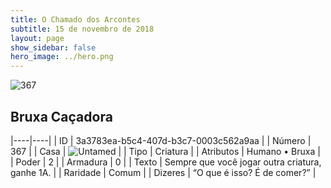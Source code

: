 ```yaml
---
title: O Chamado dos Arcontes
subtitle: 15 de novembro de 2018
layout: page
show_sidebar: false
hero_image: ../hero.png
---
```


![367](https://cdn.keyforgegame.com/media/card_front/pt/341_367_54RJ37XJPQ2_pt.png)

## Bruxa Caçadora

|----|----|
| ID | 3a3783ea-b5c4-407d-b3c7-0003c562a9aa |
| Número | 367 |
| Casa | ![Untamed](https://archonarcana.com/images/thumb/b/bd/Untamed.png/22px-Untamed.png "Indomados") |
| Tipo | Criatura |
| Atributos | Humano • Bruxa |
| Poder | 2 |
| Armadura | 0 |
| Texto | Sempre que você jogar outra criatura, ganhe 1A. |
| Raridade | Comum |
| Dizeres | “O que é isso? É de comer?” |
